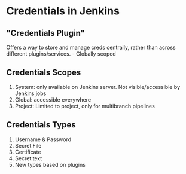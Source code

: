 # Credentials in Jenkins

## "Credentials Plugin"
Offers a way to store and manage creds centrally, rather than across different plugins/services.
    - Globally scoped

## Credentials Scopes
1. System: only available on Jenkins server. Not visible/accessible by Jenkins jobs
2. Global: accessible everywhere
3. Project: Limited to project, only for multibranch pipelines

## Credentials Types
1. Username & Password
2. Secret File
3. Certificate
4. Secret text
5. New types based on plugins